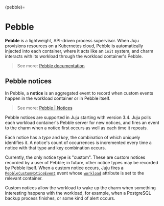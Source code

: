(pebble)=
# Pebble

**Pebble** is a lightweight, API-driven process supervisor. When Juju provisions resources on a Kubernetes cloud, Pebble is automatically injected into each container, where it acts like an `init` system, and  charm interacts with its workload through the workload container's Pebble.


> See more: [Pebble documentation](https://canonical-pebble.readthedocs-hosted.com/en/latest/)


## Pebble notices

In Pebble, a **notice** is an aggregated event to record when custom events happen in the workload container or in Pebble itself. 

> See more: [Pebble | Notices](https://canonical-pebble.readthedocs-hosted.com/en/latest/reference/notices/#)

Pebble notices are supported in Juju starting with version 3.4. Juju polls each workload container's Pebble server for new notices, and fires an event to the charm when a notice first occurs as well as each time it repeats.

Each notice has a *type* and *key*, the combination of which uniquely identifies it. A notice's count of occurrences is incremented every time a notice with that type and key combination occurs.

Currently, the only notice type is "custom". These are custom notices recorded by a user of Pebble; in future, other notice types may be recorded by Pebble itself. When a custom notice occurs, Juju fires a [`PebbleCustomNoticeEvent`](https://ops.readthedocs.io/en/latest/#ops.PebbleCustomNoticeEvent) event whose [`workload`](https://ops.readthedocs.io/en/latest/#ops.WorkloadEvent.workload) attribute is set to the relevant container.

Custom notices allow the workload to wake up the charm when something interesting happens with the workload, for example, when a PostgreSQL backup process finishes, or some kind of alert occurs.
